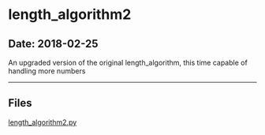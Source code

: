 # length_algorithm2

## Date: 2018-02-25

An upgraded version of the original length_algorithm, this time capable of handling more numbers

-----

## Files

[length_algorithm2.py](length_algorithm2.py)